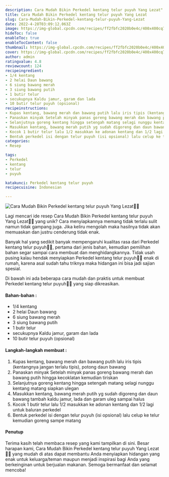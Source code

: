 ```yaml
---
description: Cara Mudah Bikin Perkedel kentang telur puyuh Yang Lezat"
title: Cara Mudah Bikin Perkedel kentang telur puyuh Yang Lezat
slug: Cara-Mudah-Bikin-Perkedel-kentang-telur-puyuh-Yang-Lezat
date: 2022-4-28T03:09:12.063Z
image: https://img-global.cpcdn.com/recipes/ff2fbfc2020b0e4c/400x400cq70/photo.jpg
hideToc: false
enableToc: true
enableTocContent: false
thumbnail: https://img-global.cpcdn.com/recipes/ff2fbfc2020b0e4c/400x400cq70/photo.jpg
cover: https://img-global.cpcdn.com/recipes/ff2fbfc2020b0e4c/400x400cq70/photo.jpg
author: admin
ratingvalue: 4.8
reviewcount: 124
recipeingredient:
- 1/4 kentang
- 2 helai Daun bawang
- 6 siung bawang merah
- 3 siung bawang putih
- 1 butir telur
- secukupnya Kaldu jamur, garam dan lada
- 10 butir telur puyuh (opsional)
recipeinstructions:
- Kupas kentang, bawang merah dan bawang putih lalu iris tipis (kentangnya jangan terlalu tipis), potong daun bawang
- Panaskan minyak Setelah minyak panas goreng bawang merah dan bawang putih hingga kecoklatan kemudian tiriskan
- Selanjutnya goreng kentang hingga setengah matang selagi nunggu kentang matang siapkan ulegan
- Masukkan kentang, bawang merah putih yg sudah digoreng dan daun bawang tambah kaldu jamur, lada dan garam uleg sampai halus
- Kocok 1 butir telur lalu 1/2 masukkan ke adonan kentang dan 1/2 lagi untuk baluran perkedel
- Bentuk perkedel isi dengan telur puyuh (isi opsional) lalu celup ke telur kemudian goreng sampe matang
categories:
- Resep

tags:
- Perkedel
- kentang
- telur
- puyuh

katakunci: Perkedel kentang telur puyuh
recipecuisine: Indonesian

---
```


![Cara Mudah Bikin Perkedel kentang telur puyuh Yang Lezat👩‍🍳](https://img-global.cpcdn.com/recipes/ff2fbfc2020b0e4c/400x400cq70/photo.jpg)

Lagi mencari ide resep Cara Mudah Bikin Perkedel kentang telur puyuh Yang Lezat👩‍🍳 yang unik? Cara menyiapkannya memang tidak terlalu sulit namun tidak gampang juga. Jika keliru mengolah maka hasilnya tidak akan memuaskan dan justru cenderung tidak enak.

Banyak hal yang sedikit banyak mempengaruhi kualitas rasa dari Perkedel kentang telur puyuh👩‍🍳, pertama dari jenis bahan, kemudian pemilihan bahan segar sampai cara membuat dan menghidangkannya. Tidak usah pusing kalau hendak menyiapkan Perkedel kentang telur puyuh👩‍🍳 enak di rumah, karena asal sudah tahu triknya maka hidangan ini bisa jadi sajian spesial.

Di bawah ini ada beberapa cara mudah dan praktis untuk membuat Perkedel kentang telur puyuh👩‍🍳 yang siap dikreasikan.

<!--inarticleads1-->

#### Bahan-bahan :

- 1/4 kentang
- 2 helai Daun bawang
- 6 siung bawang merah
- 3 siung bawang putih
- 1 butir telur
- secukupnya Kaldu jamur, garam dan lada
- 10 butir telur puyuh (opsional)

<!--inarticleads2-->

#### Langkah-langkah membuat :

1. Kupas kentang, bawang merah dan bawang putih lalu iris tipis (kentangnya jangan terlalu tipis), potong daun bawang
1. Panaskan minyak Setelah minyak panas goreng bawang merah dan bawang putih hingga kecoklatan kemudian tiriskan
1. Selanjutnya goreng kentang hingga setengah matang selagi nunggu kentang matang siapkan ulegan
1. Masukkan kentang, bawang merah putih yg sudah digoreng dan daun bawang tambah kaldu jamur, lada dan garam uleg sampai halus
1. Kocok 1 butir telur lalu 1/2 masukkan ke adonan kentang dan 1/2 lagi untuk baluran perkedel
1. Bentuk perkedel isi dengan telur puyuh (isi opsional) lalu celup ke telur kemudian goreng sampe matang

#### Penutup

Terima kasih telah membaca resep yang kami tampilkan di sini. Besar harapan kami, Cara Mudah Bikin Perkedel kentang telur puyuh Yang Lezat👩‍🍳 yang mudah di atas dapat membantu Anda menyiapkan hidangan yang enak untuk keluarga/teman maupun menjadi inspirasi bagi Anda yang berkeinginan untuk berjualan makanan. Semoga bermanfaat dan selamat mencoba!